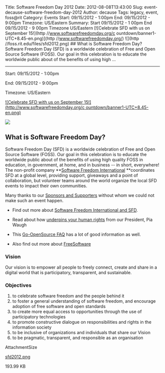 Title: Software Freedom Day 2012
Date: 2012-08-08T13:43:00
Slug: event-decause-software-freedom-day-2012
Author: decause
Tags: legacy, event, foss@rit
Category: Events
Start: 09/15/2012 - 1:00pm
End: 09/15/2012 - 9:00pm
Timezone: US/Eastern
Summary: Start  09/15/2012 - 1 00pm  End  09/15/2012 - 9 00pm  Timezone  US/Eastern  [![Celebrate SFD with us on September 15!](http //www.softwarefreedomday.org/c ountdown/banner1-UTC+8.45-en.png)](http //www.softwarefreedomday.org/)  ![](http //foss.rit.edu/files/sfd2012.png)  ## What is Software Freedom Day?  Software Freedom Day (SFD) is a worldwide celebration of Free and Open Source Software (FOSS). Our goal in this celebration is to educate the worldwide public about of the benefits of using high  ... 

---
Start: 09/15/2012 - 1:00pm

End: 09/15/2012 - 9:00pm

Timezone: US/Eastern

[![Celebrate SFD with us on September 15!](http://www.softwarefreedomday.org/c
ountdown/banner1-UTC+8.45-en.png)](http://www.softwarefreedomday.org/)

![](http://foss.rit.edu/files/sfd2012.png)

## What is Software Freedom Day?

Software Freedom Day (SFD) is a worldwide celebration of Free and Open Source
Software (FOSS). Our goal in this celebration is to educate the worldwide
public about of the benefits of using high quality FOSS in education, in
government, at home, and in business -- in short, everywhere! The non-profit
company **[Software Freedom International](/sfi) **coordinates SFD at a global
level, providing support, giveaways and a point of collaboration, but
volunteer teams around the world organize the local SFD events to impact their
own communities.

Many thanks to our [Sponsors and
Supporters](http://softwarefreedomday.org/2010/SponsorsAndSupporters) without
whom we could not make such an event happen.

  * Find out more about [Software Freedom International and SFD](/sfi). 

  * Read about how [underpins your human rights](/SoftwareFreedom) from our President, Pia Waugh 

  * This [Go-OpenSource FAQ](http://www.go-opensource.org/software_basics/) has a lot of good information as well. 

  * Also find out more about [FreeSoftware](http://www.fsf.org/licensing/essays/free-sw.html)

### Vision

Our vision is to empower all people to freely connect, create and share in a
digital world that is participatory, transparent, and sustainable.

### Objectives

  1. to celebrate software freedom and the people behind it 
  2. to foster a general understanding of software freedom, and encourage adoption of free software and open standards 
  3. to create more equal access to opportunities through the use of participatory technologies 
  4. to promote constructive dialogue on responsibilities and rights in the information society 
  5. to be inclusive of organizations and individuals that share our Vision 
  6. to be pragmatic, transparent, and responsible as an organisation 

AttachmentSize

[sfd2012.png](http://foss.rit.edu/files/sfd2012.png)

193.99 KB

